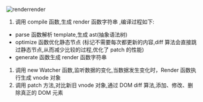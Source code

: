 ![render](https://user-gold-cdn.xitu.io/2019/12/26/16f40a08cac6d3cb?imageView2/0/w/1280/h/960/format/webp/ignore-error/1)render

1. 调用 compile 函数,生成 render 函数字符串 ,编译过程如下:

- parse 函数解析 template,生成 ast(抽象语法树)
- optimize 函数优化静态节点 (标记不需要每次都更新的内容,diff 算法会直接跳过静态节点,从而减少比较的过程,优化了 patch 的性能)
- generate 函数生成 render 函数字符串

1. 调用 new Watcher 函数,监听数据的变化,当数据发生变化时，Render 函数执行生成 vnode 对象
2. 调用 patch 方法,对比新旧 vnode 对象,通过 DOM diff 算法,添加、修改、删除真正的 DOM 元素

